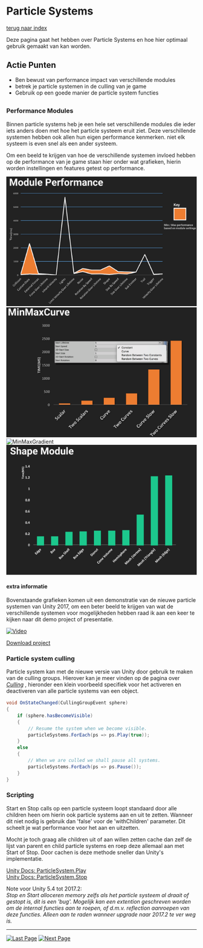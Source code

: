 # Particle Systems
[terug naar index](/Index.md#graphics)  

Deze pagina gaat het hebben over Particle Systems en hoe hier optimaal gebruik gemaakt van kan worden.  

## Actie Punten
* Ben bewust van performance impact van verschillende modules
* betrek je particle systemen in de culling van je game
* Gebruik op een goede manier de particle system functies
##  


### Performance Modules

Binnen particle systems heb je een hele set verschillende modules die ieder iets anders doen met hoe het particle systeem eruit ziet. Deze verschillende systemen 
hebben ook allen hun eigen performance kenmerken. niet elk systeem is even snel als een ander systeem.

Om een beeld te krijgen van hoe de verschillende systemen invloed hebben op de performance van je game staan hier onder wat grafieken, hierin worden instellingen 
en features getest op performance.

![Module Performance](/Afbeeldingen/PS_Module_Performance_small.png)  
![MinMaxCurve](/Afbeeldingen/PS_MinMaxCurve_small.png)  
![MinMaxGradient](/Afbeeldingen/PS_MinMaxGradient_small)  
![Shape Module](/Afbeeldingen/PS_Shape_Module_small.png)  


#### extra informatie
Bovenstaande grafieken komen uit een demonstratie van de nieuwe particle systemen van Unity 2017, om een beter beeld te krijgen van wat de verschillende systemen
voor mogelijkheden hebben raad ik aan een keer te kijken naar dit demo project of presentatie.

[![Video](https://i.imgur.com/QRlA28e.png)](https://www.youtube.com/watch?v=_N4iL0SQ9q8)  

[Download project](http://bit.ly/2ueFDWF)  

### Particle system culling

Particle system kan met de nieuwe versie van Unity door gebruik te maken van de culling groups. Hierover kan je meer vinden op de pagina over _[Culling](/UnitySettings/Culling.md)_ 
, hieronder een klein voorbeeld specifiek voor het activeren en deactiveren van alle particle systems van een object.


```c#
void OnStateChanged(CullingGroupEvent sphere)
{
	if (sphere.hasBecomeVisible)
	{
		// Resume the system when we become visible.
		particleSystems.ForEach(ps => ps.Play(true));
	}
	else
	{
		// When we are culled we shall pause all systems.
		particleSystems.ForEach(ps => ps.Pause());
	}
}
```

### Scripting  

Start en Stop calls op een particle systeem loopt standaard door alle children heen om hierin ook particle systems aan en uit te zetten. Wanneer dit niet nodig is gebruik dan 'false' 
voor de 'withChildren' parameter. Dit scheelt je wat performance voor het aan en uitzetten.

Mocht je toch graag alle children uit of aan willen zetten cache dan zelf de lijst van parent en child particle systems en roep deze allemaal aan met Start of Stop. Door cachen is 
deze methode sneller dan Unity's implementatie.

[Unity Docs: ParticleSystem.Play](https://docs.unity3d.com/ScriptReference/ParticleSystem.Play.html)  
[Unity Docs: ParticleSystem.Stop](https://docs.unity3d.com/ScriptReference/ParticleSystem.Stop.html)  

Note voor Unity 5.4 tot 2017.2:  
_Stop en Start alloceren memory zelfs als het particle systeem al draait of gestopt is, dit is een 'bug'. Mogelijk kan een extention geschreven worden 
om de internal functies aan te roepen, of d.m.v. reflection aanroepen van deze functies. Alleen aan te raden wanneer upgrade naar 2017.2 te ver weg is._ 

---
[![Last Page](https://i.imgur.com/Wr11iwl.png)](/Graphics/Polycount.md) [![Next Page](https://i.imgur.com/nHLTAf1.png)](/UnitySettings/DrawCallsBatching.md)